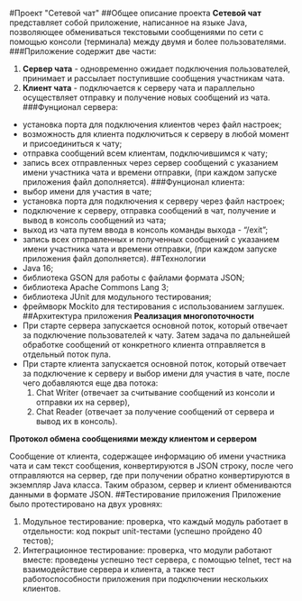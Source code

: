 #Проект "Сетевой чат"
##Общее описание проекта
**Сетевой чат** представляет собой приложение, написанное на языке Java, позволяющее обмениваться текстовыми сообщениями по сети с помощью консоли (терминала) между двумя и более пользователями.
###Приложение содержит две части:
1. **Сервер чата** - одновременно ожидает подключения пользователей, принимает и рассылает поступившие сообщения участникам чата.
2. **Клиент чата** - подключается к серверу чата и параллельно осуществляет отправку и получение новых сообщений из чата.
###Фунционал сервера:
* установка порта для подключения клиентов через файл настроек;
* возможность для клиента подключиться к серверу в любой момент и присоединиться к чату;
* отправка сообщений всем клиентам, подключившимся к чату;
* запись всех отправленных через сервер сообщений с указанием имени участника чата и времени отправки, (при каждом запуске приложения файл дополняется).
###Фунционал клиента:
* выбор имени для участия в чате;
* установка порта для подключения к серверу через файл настроек;
* подключение к серверу, отправка сообщений в чат, получение и вывод в консоль сообщений из чата;
* выход из чата путем ввода в консоль команды выхода - “/exit”;
* запись всех отправленных и полученных сообщений с указанием имени участника чата и времени отправки, (при каждом запуске приложения файл дополняется).
##Технологии
* Java 16;
* библиотека GSON для работы с файлами формата JSON;
* библиотека Apache Commons Lang 3; 
* библиотека JUnit для модульного тестирования;
* фреймворк Mockito для тестирования с использованием заглушек.
##Архитектура приложения
**Реализация многопоточности**
* При старте сервера запускается основной поток, который отвечает за подключение пользователей к чату. Затем задача по дальнейшей обработке сообщений от конкретного клиента отправляется в отдельный поток пула.
* При старте клиента запускается основной поток, который отвечает за подключение к серверу и выбор имени для участия в чате, после чего добавляются еще два потока:
  1. Chat Writer (отвечает за считывание сообщений из консоли и отправки их на сервер), 
  2. Chat Reader (отвечает за получение сообщений от сервера и вывод их в консоль).
     
**Протокол обмена сообщениями между клиентом и сервером**

Сообщение от клиента, содержащее информацию об имени участника чата и сам текст сообщения, конвертируются в JSON строку, после чего отправляются на сервер, где при получении обратно конвертируются в экземпляр Java класса. Таким образом, сервер и клиент обмениваются данными в формате JSON.
##Тестирование приложения
Приложение было протестировано на двух уровнях:
1. Модульное тестирование: проверка, что каждый модуль работает в отдельности: код покрыт unit-тестами (успешно пройдено 40 тестов);
2. Интеграционное тестирование: проверка, что модули работают вместе: проведены успешно тест сервера, с помощью telnet, тест на взаимодействие сервера и клиента, а также тест работоспособности приложения при подключении нескольких клиентов.